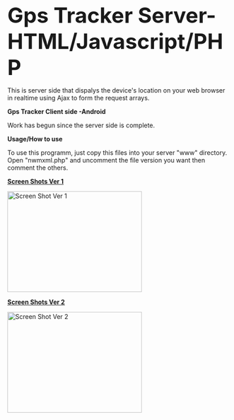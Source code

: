 <font size="25"><b>Gps Tracker Server- HTML/Javascript/PHP</b> </font>


This is server side that dispalys the device's location on your web browser in realtime using Ajax to form the request arrays.

<b>Gps Tracker Client side -Android</b>

Work has begun since the server side is complete.

<b>Usage/How to use</b>

To use this programm, just copy this files into your server "www" directory.
Open "nwmxml.php" and uncomment the file version you want then comment the others.


<b><u>Screen Shots Ver 1</u></b>

<img src="http://i.imgur.com/P2qkn51.png?1" alt="Screen Shot Ver 1" style="width:304px;height:228px">

<b><u>Screen Shots Ver 2</u></b>

<img src="http://i.imgur.com/mUxscaW.png?1" alt="Screen Shot Ver 2" style="width:304px;height:228px">

